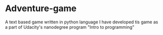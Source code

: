 # Adventure-game
A text based game written in python language
I have developed tis game as a part of Udacity's nanodegree program "Intro to programming"

